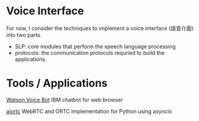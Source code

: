 # Voice Interface
For now, I consider the techniques to implement a voice interface (語音介面) into two parts.
- SLP: core modules that perform the speech language processing
- protocols: the communication protocols requried to build the applications.


# Tools / Applications
[Watson Voice Bot](https://github.com/IBM/watson-voice-bot) IBM chatbot for web browser

[aiortc](https://github.com/aiortc/aiortc) WebRTC and ORTC implementation for Python using asyncio

